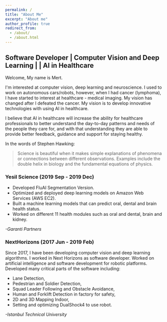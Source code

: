 ```yaml
---
permalink: /
title: "About Me"
excerpt: "About me"
author_profile: true
redirect_from: 
  - /about/
  - /about.html
---
```


## Software Developer | Computer Vision and Deep Learning | | AI in Healthcare


Welcome, My name is Mert.

I'm interested at computer vision, deep learning and neuroscience. I used to work on autonomous cars/robots, however, when I had cancer (lymphoma), I have started to interest at healthcare - medical imaging. My vision has changed after I defeated the cancer. My vision is to develop  innovative technologies with using AI in healthcare. 

I believe that AI in healthcare will increase the ability for healthcare professionals to better understand the day-to-day patterns and needs of the people they care for, and with that understanding they are able to provide better feedback, guidance and support for staying healthy.

In the words of Stephen Hawking:
> Science is beautiful when it makes simple explanations of phenomena or connections between different observations. Examples include the double helix in biology and the fundamental equations of physics.

### Yesil Science (2019 Sep - 2019 Dec)
* Developed FluAI Segmentation Version.
* Optimized and deployed deep learning models on Amazon Web Services (AWS EC2).
* Built a machine learning models that can predict oral, dental and brain health status.
* Worked on different 11 health modules such as oral and dental, brain and kidney.

*-Garanti Partners*

### NextHorizons (2017 Jun - 2019 Feb)
Since 2017, I have been developing computer vision and deep learning algorithms. I worked in Next Horizons as software developer. Worked on artificial intelligence and software development for robotic platforms. Developed many critical parts of the software including:
* Lane Detection,
* Pedestrian and Soldier Detection,
* Squad Leader Following and Obstacle Avoidance,
* Human and Forklift Detection in factory for safety,
* 2D and 3D Mapping Indoor,
* Setting and optimizing DualShock4 to use robot.

*-Istanbul Technical University*
